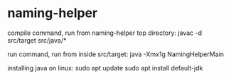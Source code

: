 # naming-helper

compile command, run from naming-helper top directory:
javac -d src/target src/java/*

run command, run from inside src/target:
java -Xmx1g NamingHelperMain

installing java on linux:
sudo apt update
sudo apt install default-jdk
